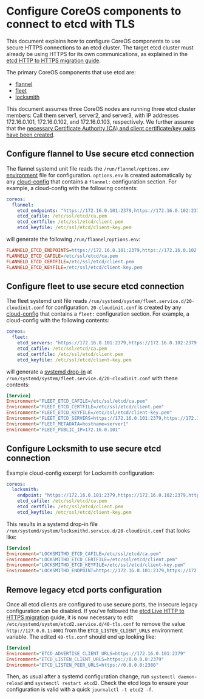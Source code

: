 # Configure CoreOS components to connect to etcd with TLS

This document explains how to configure CoreOS components to use secure HTTPS connections to an etcd cluster. The target etcd cluster must already be using HTTPS for its own communications, as explained in the [etcd HTTP to HTTPS migration guide][etcd-live-http-https].

The primary CoreOS components that use etcd are:

* [flannel][flannel]
* [fleet][fleet]
* [locksmith][locksmith]

This document assumes three CoreOS nodes are running three etcd cluster members: Call them server1, server2, and server3, with IP addresses 172.16.0.101, 172.16.0.102, and 172.16.0.103, respectively. We further assume that the [necessary Certificate Authority (CA) and client certificate/key pairs have been created][self-signed-ca].

## Configure flannel to Use secure etcd connection

The flannel systemd unit file reads the `/run/flannel/options.env` [environment][systemd-environments] file for configuration. `options.env` is created automatically by any [cloud-config][cloud-config] that contains a `flannel:` configuration section. For example, a cloud-config with the following contents:

```yaml
coreos:
  flannel:
    etcd_endpoints: "https://172.16.0.101:2379,https://172.16.0.102:2379,https://172.16.0.103:2379"
    etcd_cafile: /etc/ssl/etcd/ca.pem
    etcd_certfile: /etc/ssl/etcd/client.pem
    etcd_keyfile: /etc/ssl/etcd/client-key.pem
```

will generate the following `/run/flannel/options.env`:

```ini
FLANNELD_ETCD_ENDPOINTS=https://172.16.0.101:2379,https://172.16.0.102:2379,https://172.16.0.103:2379
FLANNELD_ETCD_CAFILE=/etc/ssl/etcd/ca.pem
FLANNELD_ETCD_CERTFILE=/etc/ssl/etcd/client.pem
FLANNELD_ETCD_KEYFILE=/etc/ssl/etcd/client-key.pem
```

## Configure fleet to use secure etcd connection

The fleet systemd unit file reads `/run/systemd/system/fleet.service.d/20-cloudinit.conf` for configuration. `20-cloudinit.conf` is created by any [cloud-config][cloud-config] that contains a `fleet:` configuration section. For example, a cloud-config with the following contents:

```yaml
coreos:
  fleet:
    etcd_servers: "https://172.16.0.101:2379,https://172.16.0.102:2379,https://172.16.0.103:2379"
    etcd_cafile: /etc/ssl/etcd/ca.pem
    etcd_certfile: /etc/ssl/etcd/client.pem
    etcd_keyfile: /etc/ssl/etcd/client-key.pem
```

will generate a [systemd drop-in][drop-ins] at `/run/systemd/system/fleet.service.d/20-cloudinit.conf` with these contents:

```ini
[Service]
Environment="FLEET_ETCD_CAFILE=/etc/ssl/etcd/ca.pem"
Environment="FLEET_ETCD_CERTFILE=/etc/ssl/etcd/client.pem"
Environment="FLEET_ETCD_KEYFILE=/etc/ssl/etcd/client-key.pem"
Environment="FLEET_ETCD_SERVERS=https://172.16.0.101:2379,https://172.16.0.102:2379,https://172.16.0.103:2379"
Environment="FLEET_METADATA=hostname=server1"
Environment="FLEET_PUBLIC_IP=172.16.0.101"
```

## Configure Locksmith to use secure etcd connection

Example cloud-config excerpt for Locksmith configuration:

```yaml
coreos:
  locksmith:
    endpoint: "https://172.16.0.101:2379,https://172.16.0.102:2379,https://172.16.0.103:2379"
    etcd_cafile: /etc/ssl/etcd/ca.pem
    etcd_certfile: /etc/ssl/etcd/client.pem
    etcd_keyfile: /etc/ssl/etcd/client-key.pem
```

This results in a systemd drop-in file
`/run/systemd/system/locksmithd.service.d/20-cloudinit.conf` that looks like:

```ini
[Service]
Environment="LOCKSMITHD_ETCD_CAFILE=/etc/ssl/etcd/ca.pem"
Environment="LOCKSMITHD_ETCD_CERTFILE=/etc/ssl/etcd/client.pem"
Environment="LOCKSMITHD_ETCD_KEYFILE=/etc/ssl/etcd/client-key.pem"
Environment="LOCKSMITHD_ENDPOINT=https://172.16.0.101:2379,https://172.16.0.102:2379,https://172.16.0.103:2379"
```

## Remove legacy etcd ports configuration

Once all etcd clients are configured to use secure ports, the insecure legacy configuration can be disabled. If you've followed the [etcd Live HTTP to HTTPS migration][etcd-live-http-https] guide, it is now necessary to edit `/etc/systemd/system/etcd2.service.d/40-tls.conf` to remove the value `http://127.0.0.1:4001` from the `ETCD_LISTEN_CLIENT_URLS` environment variable. The edited `40-tls.conf` should end up looking like:

```ini
[Service]
Environment="ETCD_ADVERTISE_CLIENT_URLS=https://172.16.0.101:2379"
Environment="ETCD_LISTEN_CLIENT_URLS=https://0.0.0.0:2379"
Environment="ETCD_LISTEN_PEER_URLS=https://0.0.0.0:2380"
```

Then, as usual after a systemd configuration change, run `systemctl daemon-reload` and `systemctl restart etcd2`. Check the etcd logs to ensure your configuration is valid with a quick `journalctl -t etcd2 -f`.

[drop-ins]: ../os/using-systemd-drop-in-units.md
[self-signed-ca]: ../os/generate-self-signed-certificates.md
[locksmith]: https://github.com/coreos/locksmith
[flannel]: https://github.com/coreos/flannel
[fleet]: https://github.com/coreos/fleet
[systemd-environments]: /os/using-environment-variables-in-systemd-units.md
[cloud-config]: https://github.com/coreos/coreos-cloudinit/blob/master/Documentation/cloud-config.md
[etcd-live-http-https]: etcd-live-http-to-https-migration.md
